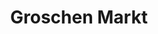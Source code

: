 ---
title: "Groschen Markt"
url: /brandenburg-an-der-havel/groschen-markt-dahlienweg/
shop: Kramladen
---